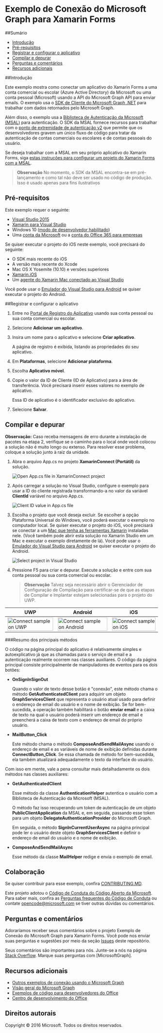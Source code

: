 # Exemplo de Conexão do Microsoft Graph para Xamarin Forms

##Sumário

* [Introdução](#introdução)
* [Pré-requisitos](#pré-requisitos)
* [Registrar e configurar o aplicativo](#registrar-e-configurar-o-aplicativo)
* [Compilar e depurar](#compilar-e-depurar)
* [Perguntas e comentários](#perguntas-e-comentários)
* [Recursos adicionais](#recursos-adicionais)

<a name="introduction"></a>
##Introdução

Este exemplo mostra como conectar um aplicativo do Xamarin Forms a uma conta comercial ou escolar (Azure Active Directory) da Microsoft ou uma conta pessoal (Microsoft) usando a API do Microsoft Graph API para enviar emails. O exemplo usa o [SDK de Cliente do Microsoft Graph .NET](https://github.com/microsoftgraph/msgraph-sdk-dotnet) para trabalhar com dados retornados pelo Microsoft Graph.

Além disso, o exemplo usa a [Biblioteca de Autenticação da Microsoft (MSAL)](https://www.nuget.org/packages/Microsoft.Identity.Client/) para autenticação. O SDK da MSAL fornece recursos para trabalhar com o [ponto de extremidade de autenticação v2](https://msdn.microsoft.com/office/office365/howto/authenticate-Office-365-APIs-using-v2) que permite que os desenvolvedores gravem um único fluxo de código para tratar da autenticação de contas comerciais ou escolares e de contas pessoais do usuário.

Se deseja trabalhar com a MSAL em seu próprio aplicativo do Xamarin Forms, siga [estas instruções para configurar um projeto do Xamarin Forms com a MSAL](https://github.com/microsoftgraph/xamarin-csharp-connect-sample/wiki/Set-up-a-Xamarin-Forms-project-to-use-the-MSAL-.NET-SDK).

 > **Observação** No momento, o SDK da MSAL encontra-se em pré-lançamento e como tal não deve ser usado no código de produção. Isso é usado apenas para fins ilustrativos


<a name="prerequisites"></a>
## Pré-requisitos ##

Este exemplo requer o seguinte:  

  * [Visual Studio 2015](https://www.visualstudio.com/downloads) 
  * [Xamarin para Visual Studio](https://www.xamarin.com/visual-studio)
  * Windows 10 ([modo de desenvolvedor habilitado](https://msdn.microsoft.com/library/windows/apps/xaml/dn706236.aspx))
  * Uma [conta da Microsoft](https://www.outlook.com) ou a [conta do Office 365 para empresas](https://msdn.microsoft.com/office/office365/howto/setup-development-environment#bk_Office365Account)

Se quiser executar o projeto do iOS neste exemplo, você precisará do seguinte:

  * O SDK mais recente do iOS
  * A versão mais recente do Xcode
  * Mac OS X Yosemite (10.10) e versões superiores 
  * [Xamarin.iOS](https://developer.xamarin.com/guides/ios/getting_started/installation/mac/)
  * Um [agente do Xamarin Mac conectado ao Visual Studio](https://developer.xamarin.com/guides/ios/getting_started/installation/windows/connecting-to-mac/)

Você pode usar o [Emulador do Visual Studio para Android](https://www.visualstudio.com/features/msft-android-emulator-vs.aspx) se quiser executar o projeto do Android.

<a name="register"></a>
##Registrar e configurar o aplicativo

1. Entre no [Portal de Registro do Aplicativo](https://apps.dev.microsoft.com/) usando sua conta pessoal ou sua conta comercial ou escolar.
2. Selecione **Adicionar um aplicativo**.
3. Insira um nome para o aplicativo e selecione **Criar aplicativo**.
    
    A página de registro é exibida, listando as propriedades do seu aplicativo.
 
4. Em **Plataformas**, selecione **Adicionar plataforma**.
5. Escolha **Aplicativo móvel**.
6. Copie o valor da ID de Cliente (ID de Aplicativo) para a área de transferência. Você precisará inserir esses valores no exemplo de aplicativo.

    Essa ID de aplicativo é o identificador exclusivo do aplicativo.

7. Selecione **Salvar**.

<a name="build"></a>
## Compilar e depurar ##

**Observação:** Caso receba mensagens de erro durante a instalação de pacotes na etapa 2, verifique se o caminho para o local onde você colocou a solução não é muito longo ou extenso. Para resolver esse problema, coloque a solução junto à raiz da unidade.

1. Abra o arquivo App.cs no projeto **XamarinConnect (Portátil)** da solução.

    ![](../readme-images/Appdotcs.png "Open App.cs file in XamarinConnect project")

2. Após carregar a solução no Visual Studio, configure o exemplo para usar a ID do cliente registrada transformando-a no valor da variável **ClientId** variável no arquivo App.cs.


    ![](../readme-images/appId.png "Client ID value in App.cs file")

3. Escolha o projeto que você deseja excluir. Se escolher a opção Plataforma Universal do Windows, você poderá executar o exemplo no computador local. Se quiser executar o projeto do iOS, você precisará se conectar a um [Mac que tenha as ferramentas Xamarin](https://developer.xamarin.com/guides/ios/getting_started/installation/windows/connecting-to-mac/) instaladas nele. (Você também pode abrir esta solução no Xamarin Studio em um Mac e executar o exemplo diretamente de lá). Você pode usar o [Emulador do Visual Studio para Android](https://www.visualstudio.com/features/msft-android-emulator-vs.aspx) se quiser executar o projeto do Android. 

    ![](../readme-images/SelectProject.png "Select project in Visual Studio")

4. Pressione F5 para criar e depurar. Execute a solução e entre com sua conta pessoal ou sua conta comercial ou escolar.
    > **Observação** Talvez seja necessário abrir o Gerenciador de Configuração de Compilação para certificar-se de que as etapas de Compilar e Implantar estejam selecionadas para o projeto do UWP.

| UWP | Android | iOS |
| --- | ------- | ----|
| <img src="/readme-images/UWP.png" alt="Connect sample on UWP" width="100%" /> | <img src="/readme-images/Droid.png" alt="Connect sample on Android" width="100%" /> | <img src="/readme-images/iOS.png" alt="Connect sample on iOS" width="100%" /> |

###Resumo dos principais métodos

O código na página principal do aplicativo é relativamente simples e autoexplicativo já que as chamadas para o serviço de email e a autenticação realmente ocorrem nas classes auxiliares. O código da página principal consiste principalmente de manipuladores de eventos para os dois botões:

- **OnSignInSignOut**
    
    Quando o valor de texto desse botão é "conexão", este método chama o método **GetAuthenticatedClient** para adquirir um objeto **GraphServicesClient** que representa o usuário atual usado para definir o endereço de email do usuário e o nome de exibição. Se for bem-sucedida, a operação também habilitará o botão **enviar email** e a caixa de texto na qual o usuário poderá inserir um endereço de email e preencherá a caixa de texto com o endereço de email do próprio usuário.

- **MailButton_Click**
    
    Este método chama o método **ComposeAndSendMailAsync** usando o endereço de email e as variáveis de nome de exibição definidas durante **ConnectButton_Click**. Se essa chamada de método for bem-sucedida, ela também atualizará adequadamente o texto da interface do usuário.

Com isso em mente, vale a pena consultar mais detalhadamente os dois métodos nas classes auxiliares:

- **GetAuthenticatedClient**
    
    Esse método da classe **AuthenticationHelper** autentica o usuário com a Biblioteca de Autenticação da Microsoft (MSAL).

    O método faz isso recuperando um token de autenticação de um objeto **PublicClientApplication** da MSAL e, em seguida, passando esse token para um objeto **DelegateAuthenticationProvider** do Microsoft Graph.

    Em seguida, o método **SignInCurrentUserAsync** na página principal pode ler o usuário deste objeto **GraphServicesClient** e definir o endereço de email do usuário e o nome de exibição.

- **ComposeAndSendMailAsync**

    Esse método da classe **MailHelper** redige e envia o exemplo de email.

<a name="contributing"></a>
## Colaboração ##

Se quiser contribuir para esse exemplo, confira [CONTRIBUTING.MD](/CONTRIBUTING.md).

Este projeto adotou o [Código de Conduta do Código Aberto da Microsoft](https://opensource.microsoft.com/codeofconduct/). Para saber mais, confira as [Perguntas frequentes do Código de Conduta](https://opensource.microsoft.com/codeofconduct/faq/) ou contate [opencode@microsoft.com](mailto:opencode@microsoft.com) se tiver outras dúvidas ou comentários.

<a name="questions"></a>
## Perguntas e comentários

Adoraríamos receber seus comentários sobre o projeto Exemplo de Conexão do Microsoft Graph para Xamarin Forms. Você pode nos enviar suas perguntas e sugestões por meio da seção [Issues](https://github.com/MicrosoftGraph/xamarin-csharp-connect-sample/issues) deste repositório.

Seus comentários são importantes para nós. Junte-se a nós na página [Stack Overflow](http://stackoverflow.com/questions/tagged/office365+or+microsoftgraph). Marque suas perguntas com [MicrosoftGraph].

<a name="additional-resources"></a>
## Recursos adicionais ##

- [Outros exemplos de conexão usando o Microsoft Graph](https://github.com/MicrosoftGraph?utf8=%E2%9C%93&query=-Connect)
- [Visão geral do Microsoft Graph](http://graph.microsoft.io)
- [Exemplos de código para desenvolvedores do Office](http://dev.office.com/code-samples)
- [Centro de desenvolvimento do Office](http://dev.office.com/)


## Direitos autorais
Copyright © 2016 Microsoft. Todos os direitos reservados.

